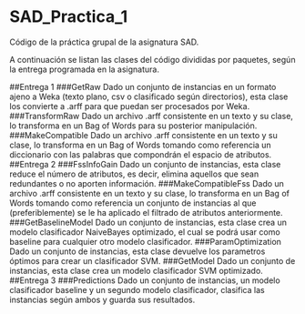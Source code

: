 # SAD_Practica_1
Código de la práctica grupal de la asignatura SAD.

A continuación se listan las clases del código divididas por paquetes, según la entrega programada en la asignatura.

##Entrega 1
###GetRaw
Dado un conjunto de instancias en un formato ajeno a Weka (texto plano, csv o clasificado según directorios), esta clase
los convierte a .arff para que puedan ser procesados por Weka.
###TransformRaw
Dado un archivo .arff consistente en un texto y su clase, lo transforma en un Bag of Words para su posterior manipulación.
###MakeCompatible
Dado un archivo .arff consistente en un texto y su clase, lo transforma en un Bag of Words tomando como referencia un
diccionario con las palabras que compondrán el espacio de atributos.
##Entrega 2
###FssInfoGain
Dado un conjunto de instancias, esta clase reduce el número de atributos, es decir, elimina aquellos que sean redundantes
o no aporten información.
###MakeCompatibleFss
Dado un archivo .arff consistente en un texto y su clase, lo transforma en un Bag of Words tomando como referencia un
conjunto de instancias al que (preferiblemente) se le ha aplicado el filtrado de atributos anteriormente.
###GetBaselineModel
Dado un conjunto de instancias, esta clase crea un modelo clasificador NaiveBayes optimizado, el cual se podrá usar como
baseline para cualquier otro modelo clasificador.
###ParamOptimization
Dado un conjunto de instancias, esta clase devuelve los parametros óptimos para crear un clasificador SVM.
###GetModel
Dado un conjunto de instancias, esta clase crea un modelo clasificador SVM optimizado.
##Entrega 3
###Predictions
Dado un conjunto de instancias, un modelo clasificador baseline y un segundo modelo clasificador, clasifica las instancias
según ambos y guarda sus resultados.